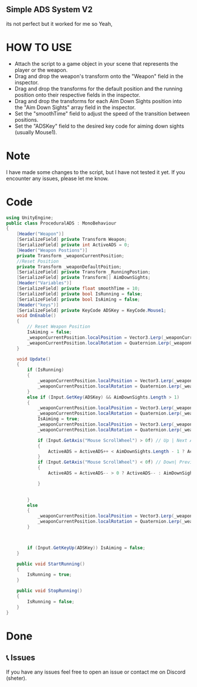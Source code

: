 ## Simple ADS System V2 
its not perfect but it worked for me so Yeah,



# HOW TO USE
* Attach the script to a game object in your scene that represents the player or the weapon.
* Drag and drop the weapon's transform onto the "Weapon" field in the inspector.
* Drag and drop the transforms for the default position and the running position onto their respective fields in the inspector.
* Drag and drop the transforms for each Aim Down Sights position into the "Aim Down Sights" array field in the inspector.
* Set the "smoothTime" field to adjust the speed of the transition between positions.
* Set the "ADSKey" field to the desired key code for aiming down sights (usually Mouse1).

# Note
I have made some changes to the script, but I have not tested it yet. If you encounter any issues, please let me know.

# Code
```C#
using UnityEngine;
public class ProceduralADS : MonoBehaviour
{
    [Header("Weapon")]
    [SerializeField] private Transform Weapon;
    [SerializeField] private int ActiveADS = 0;
    [Header("Weapon Postions")]
    private Transform _weaponCurrentPosition;
    //Reset Position
    private Transform _weaponDefaultPoition;
    [SerializeField] private Transform _RunningPostion;
    [SerializeField] private Transform[] AimDownSights;
    [Header("Variables")]
    [SerializeField] private float smoothTime = 10;
    [SerializeField] private bool IsRunning = false;
    [SerializeField] private bool IsAiming = false;
    [Header("keys")]
    [SerializeField] private KeyCode ADSKey = KeyCode.Mouse1;
    void OnEnable()
    {
        // Reset Weapon Position
        IsAiming = false;
        _weaponCurrentPosition.localPosition = Vector3.Lerp(_weaponCurrentPosition.localPosition, _weaponDefaultPoition.localPosition, smoothTime * Time.deltaTime);
        _weaponCurrentPosition.localRotation = Quaternion.Lerp(_weaponCurrentPosition.localRotation, _weaponDefaultPoition.localRotation, smoothTime * Time.deltaTime);
    }

    void Update()
    {
        if (IsRunning)
        {
            _weaponCurrentPosition.localPosition = Vector3.Lerp(_weaponCurrentPosition.localPosition, _RunningPostion.localPosition, smoothTime * Time.deltaTime);
            _weaponCurrentPosition.localRotation = Quaternion.Lerp(_weaponCurrentPosition.localRotation, _RunningPostion.localRotation, smoothTime * Time.deltaTime);
        }
        else if (Input.GetKey(ADSKey) && AimDownSights.Length > 1)
        {
            _weaponCurrentPosition.localPosition = Vector3.Lerp(_weaponCurrentPosition.localPosition, _weaponDefaultPoition.localPosition, 0.1f);
            _weaponCurrentPosition.localRotation = Quaternion.Lerp(_weaponCurrentPosition.localRotation, _weaponDefaultPoition.localRotation, 0.1f);
            IsAiming = true;
            _weaponCurrentPosition.localPosition = Vector3.Lerp(_weaponCurrentPosition.localPosition, AimDownSights[ActiveADS].localPosition, smoothTime * Time.deltaTime);
            _weaponCurrentPosition.localRotation = Quaternion.Lerp(_weaponCurrentPosition.localRotation, AimDownSights[ActiveADS].localRotation, smoothTime * Time.deltaTime);

            if (Input.GetAxis("Mouse ScrollWheel") > 0f) // Up | Next ADS Position
            {
                ActiveADS = ActiveADS++ < AimDownSights.Length - 1 ? ActiveADS++ : 0;
            }
            if (Input.GetAxis("Mouse ScrollWheel") < 0f) // Down| Previous ADS Position
            {
                ActiveADS = ActiveADS-- > 0 ? ActiveADS-- : AimDownSights.Length - 1;

            }
            

        }
        else
        {
            _weaponCurrentPosition.localPosition = Vector3.Lerp(_weaponCurrentPosition.localPosition, _weaponDefaultPoition.localPosition, smoothTime * Time.deltaTime);
            _weaponCurrentPosition.localRotation = Quaternion.Lerp(_weaponCurrentPosition.localRotation, _weaponDefaultPoition.localRotation, smoothTime * Time.deltaTime);
        }



        if (Input.GetKeyUp(ADSKey)) IsAiming = false;
    }

    public void StartRunning()
    {
        IsRunning = true;
    }

    public void StopRunning()
    {
        IsRunning = false;
    }
}


```


# Done 



## 📞 Issues
If you have any issues feel free to open an issue or contact me on Discord (sheter).
